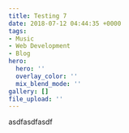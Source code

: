 ```yaml
---
title: Testing 7
date: 2018-07-12 04:44:35 +0000
tags:
- Music
- Web Development
- Blog
hero:
  hero: ''
  overlay_color: ''
  mix_blend_mode: ''
gallery: []
file_upload: ''
---
```

asdfasdfasdf